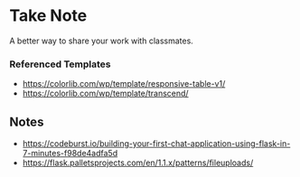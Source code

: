 # Take Note

A better way to share your work with classmates.

### Referenced Templates 

 - https://colorlib.com/wp/template/responsive-table-v1/
 - https://colorlib.com/wp/template/transcend/

## Notes

 - https://codeburst.io/building-your-first-chat-application-using-flask-in-7-minutes-f98de4adfa5d
 - https://flask.palletsprojects.com/en/1.1.x/patterns/fileuploads/